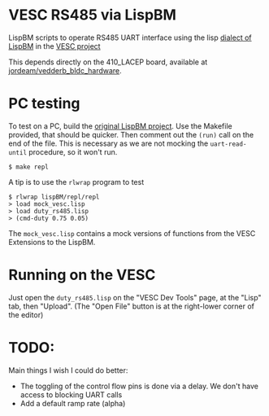 # VESC RS485 via LispBM

LispBM scripts to operate RS485 UART interface using the lisp [dialect of LispBM](https://github.com/vedderb/bldc/tree/master/lispBM) in the [VESC project](vesc-project.com/)

This depends directly on the 410_LACEP board, available at [jordeam/vedderb_bldc_hardware](https://github.com/jordeam/vedderb_bldc_hardware).

# PC testing
To test on a PC, build the [original LispBM project](https://github.com/svenssonjoel/lispBM). Use the Makefile provided, that should be quicker.
Then comment out the `(run)` call on the end of the file. This is necessary as we are not mocking the `uart-read-until` procedure, so it won't run. 

```shell
$ make repl
```


A tip is to use the `rlwrap` program to test

```shell
$ rlwrap lispBM/repl/repl
> load mock_vesc.lisp
> load duty_rs485.lisp
> (cmd-duty 0.75 0.05)
```

The `mock_vesc.lisp` contains a mock versions of functions from the VESC Extensions
to the LispBM.

# Running on the VESC
Just open the `duty_rs485.lisp` on the "VESC Dev Tools" page, at the "Lisp" tab, then "Upload". (The "Open File" button is at the right-lower corner of the editor)

# TODO:
Main things I wish I could do better:
 - The toggling of the control flow pins is done via a delay. We don't have access to blocking UART calls
 - Add a default ramp rate (alpha)
